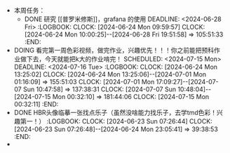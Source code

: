 - 本周任务：
	- DONE 研究 [[普罗米修斯]]，grafana 的使用
	  DEADLINE: <2024-06-28 Fri>
	  :LOGBOOK:
	  CLOCK: [2024-06-24 Mon 09:59:57]
	  CLOCK: [2024-06-24 Mon 10:00:25]--[2024-06-28 Fri 19:51:58] =>  105:51:33
	  :END:
- DOING 看完第一周色彩视频，做完作业，兴趣优先！！！你之前能把预科作业做下去，今天就能把k大的作业啃完！
  SCHEDULED: <2024-07-15 Mon>
  DEADLINE: <2024-07-16 Tue>
  :LOGBOOK:
  CLOCK: [2024-06-24 Mon 13:25:02]
  CLOCK: [2024-06-24 Mon 13:25:06]--[2024-07-01 Mon 01:16:09] =>  155:51:03
  CLOCK: [2024-07-01 Mon 17:09:27]--[2024-07-07 Sun 10:47:58] =>  137:38:31
  CLOCK: [2024-07-07 Sun 10:48:04]--[2024-07-15 Mon 00:32:10] =>  181:44:06
  CLOCK: [2024-07-15 Mon 00:32:11]
  :END:
- DONE HBR头像临摹一张找点乐子（虽然没啥能力找乐子，去学tmd色彩！兴趣第一！）
  :LOGBOOK:
  CLOCK: [2024-06-23 Sun 07:26:44]
  CLOCK: [2024-06-23 Sun 07:26:48]--[2024-06-24 Mon 23:05:41] =>  39:38:53
  :END:
-